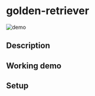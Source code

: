 # golden-retriever

![demo](https://i.imgur.com/BJaKKyc.jpg)

## Description

## Working demo

## Setup

